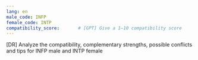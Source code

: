 ```yaml
---
lang: en
male_code: INFP
female_code: INTP
compatibility_score:       # [GPT] Give a 1–10 compatibility score
---
```


[DR] Analyze the compatibility, complementary strengths, possible conflicts and tips for INFP male and INTP female

